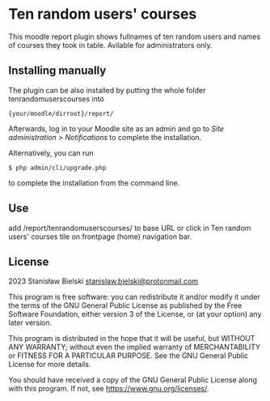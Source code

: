 # Ten random users' courses #

This moodle report plugin shows fullnames of ten random users and names of courses they took in table. Avilable for administrators only.

## Installing manually ##

The plugin can be also installed by putting the whole folder tenrandomuserscourses into

    {your/moodle/dirroot}/report/

Afterwards, log in to your Moodle site as an admin and go to _Site administration >
Notifications_ to complete the installation.

Alternatively, you can run

    $ php admin/cli/upgrade.php

to complete the installation from the command line.

## Use ##

add /report/tenrandomuserscourses/ to base URL or click in Ten random users' courses tile on frontpage (home) navigation bar.

## License ##

2023 Stanisław Bielski <stanislaw.bielski@protonmail.com>

This program is free software: you can redistribute it and/or modify it under
the terms of the GNU General Public License as published by the Free Software
Foundation, either version 3 of the License, or (at your option) any later
version.

This program is distributed in the hope that it will be useful, but WITHOUT ANY
WARRANTY; without even the implied warranty of MERCHANTABILITY or FITNESS FOR A
PARTICULAR PURPOSE.  See the GNU General Public License for more details.

You should have received a copy of the GNU General Public License along with
this program.  If not, see <https://www.gnu.org/licenses/>.

